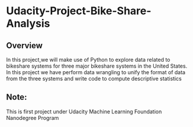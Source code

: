 # Udacity-Project-Bike-Share-Analysis

## Overview
In this project,we will make use of Python to explore data related to bikeshare systems for three major bikeshare systems in the
United States. In this project we have perform data wrangling to unify the format of data from the three systems and write code to compute 
descriptive statistics

## Note:
This is first project under Udacity Machine Learning Foundation Nanodegree Program 
